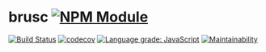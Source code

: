 # brusc [![NPM Module](https://img.shields.io/npm/v/brusc.svg)](https://www.npmjs.com/package/brusc)

[![Build Status](https://travis-ci.org/alextremp/brusc.svg?branch=master)](https://travis-ci.org/alextremp/brusc)
[![codecov](https://codecov.io/gh/alextremp/brusc/branch/master/graph/badge.svg)](https://codecov.io/gh/alextremp/brusc)
[![Language grade: JavaScript](https://img.shields.io/lgtm/grade/javascript/g/alextremp/brusc.svg?logo=lgtm&logoWidth=18)](https://lgtm.com/projects/g/alextremp/brusc/context:javascript)
[![Maintainability](https://api.codeclimate.com/v1/badges/82646b2e45f3f84bf903/maintainability)](https://codeclimate.com/github/alextremp/brusc/maintainability)
